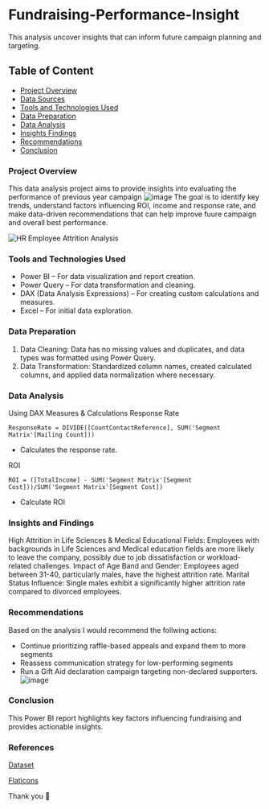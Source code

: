 # Fundraising-Performance-Insight
This analysis uncover insights that can inform future campaign planning and targeting.
## Table of Content
- [Project Overview](#project-overview)
- [Data Sources](#data-sources)
- [Tools and Technologies Used](#tools-and-technologies-used)
- [Data Preparation](#data-preparation)
- [Data Analysis](#data-analysis)
- [Insights Findings](#insights-and-findings)
- [Recommendations](#recommendations)
- [Conclusion](#conclusion)

### Project Overview
This data analysis project aims to provide insights into evaluating the performance of previous year campaign 
![image](https://github.com/user-attachments/assets/d59f69e9-520e-4073-a059-c9352a7ecd01)
The goal is to identify key trends, understand factors influencing ROI, income and response rate, and make data-driven recommendations that can help improve fuure campaign  and overall best performance.


![HR Employee Attrition Analysis](https://github.com/user-attachments/assets/f49ba507-f401-4485-be7d-d64dbf27b7a9)

### Tools and Technologies Used
  - Power BI – For data visualization and report creation.
  - Power Query – For data transformation and cleaning.
  - DAX (Data Analysis Expressions) – For creating custom calculations and measures.
  - Excel – For initial data exploration.

### Data Preparation
1. Data Cleaning: Data has no missing values and duplicates, and data types was formatted using Power Query.
2. Data Transformation: Standardized column names, created calculated columns, and applied data normalization where necessary.

### Data Analysis 
Using DAX Measures & Calculations
Response Rate
  ```
  ResponseRate = DIVIDE([CountContactReference], SUM('Segment Matrix'[Mailing Count]))
  ```
  - Calculates the response rate.
    
ROI
  ```
 ROI = ([TotalIncome] - SUM('Segment Matrix'[Segment Cost]))/SUM('Segment Matrix'[Segment Cost])
  ```
  - Calculate ROI

    
### Insights and Findings

High Attrition in Life Sciences & Medical Educational Fields: Employees with backgrounds in Life Sciences and Medical education fields are more likely to leave the company, possibly due to job dissatisfaction or workload-related challenges.
Impact of Age Band and Gender: Employees aged between 31-40, particularly males, have the highest attrition rate.
Marital Status Influence: Single males exhibit a significantly higher attrition rate compared to divorced employees.

### Recommendations
Based on the analysis I would recommend the follwing actions:
- Continue prioritizing raffle-based appeals and expand them to more segments
- Reassess communication strategy for low-performing segments
- Run a Gift Aid declaration campaign targeting non-declared supporters.
![image](https://github.com/user-attachments/assets/4d23be17-4878-4cfb-baf7-190e607d21d7)


### Conclusion
  This Power BI report highlights key factors influencing fundraising and provides actionable insights. 
  
### References
[Dataset](kaggle.com)

[Flaticons](https://www.flaticon.com/)

Thank you 🙂 
